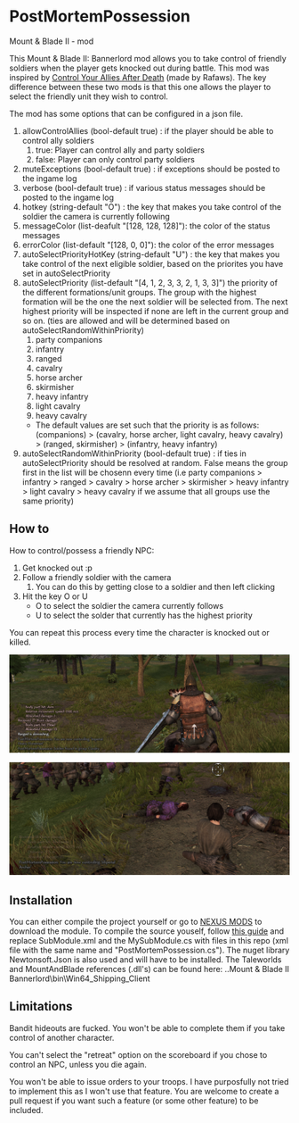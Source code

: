 # PostMortemPossession
Mount &amp; Blade II - mod

This Mount &amp; Blade II: Bannerlord mod allows you to take control of friendly soldiers when the player gets knocked out during battle.
This mod was inspired by [Control Your Allies After Death](https://www.nexusmods.com/mountandblade2bannerlord/mods/407) (made by Rafaws). The key difference between these two mods is that this one allows the player to select the friendly unit they wish to control.

The mod has some options that can be configured in a json file.
1. allowControlAllies (bool-default true) : if the player should be able to control ally soldiers
   1. true: Player can control ally and party soldiers
   2. false: Player can only control party soldiers
2. muteExceptions (bool-default true) : if exceptions should be posted to the ingame log
3. verbose (bool-default true) : if various status messages should be posted to the ingame log
4. hotkey (string-default "O") : the key that makes you take control of the soldier the camera is currently following
5. messageColor (list-deafult "[128, 128, 128]"): the color of the status messages
6. errorColor (list-default "[128, 0, 0]"): the color of the error messages
7. autoSelectPriorityHotKey (string-default "U") : the key that makes you take control of the next eligible soldier, based on the priorites you have set in autoSelectPriority
8. autoSelectPriority (list-default "[4, 1, 2, 3, 3, 2, 1, 3, 3]") the priority of the different formations/unit groups. The group with the highest formation will be the one the next soldier will be selected from. The next highest priority will be inspected if none are left in the current group and so on. (ties are allowed and will be determined based on autoSelectRandomWithinPriority)
   1. party companions
   2. infantry
   3. ranged
   4. cavalry
   5. horse archer
   6. skirmisher
   7. heavy infantry
   8. light cavalry
   9. heavy cavalry
   * The default values are set such that the priority is as follows: (companions) > (cavalry, horse archer, light cavalry, heavy cavalry) > (ranged, skirmisher) > (infantry, heavy infantry)
9. autoSelectRandomWithinPriority (bool-default true) : if ties in autoSelectPriority should be resolved at random. False means the group first in the list will be chosenn every time (i.e party companions > infantry > ranged > cavalry > horse archer > skirmisher > heavy infantry > light cavalry > heavy cavalry if we assume that all groups use the same priority)

## How to
How to control/possess a friendly NPC:
1. Get knocked out :p
2. Follow a friendly soldier with the camera
   1. You can do this by getting close to a soldier and then left clicking
3. Hit the key O or U
   * O to select the soldier the camera currently follows
   * U to select the solder that currently has the highest priority

You can repeat this process every time the character is knocked out or killed.

![./graphic/controlCav.png](./graphic/controlCav.png)

![./graphic/controlCav.png](./graphic/control2.png)

## Installation
You can either compile the project yourself or go to [NEXUS MODS](https://www.nexusmods.com/mountandblade2bannerlord/mods/970) to download the module.
To compile the source youself, follow [this guide](https://docs.bannerlordmodding.com/_tutorials/basic-csharp-mod.html#introduction) and replace SubModule.xml and the MySubModule.cs with files in this repo (xml file with the same name and "PostMortemPossession.cs").
The nuget library Newtonsoft.Json is also used and will have to be installed. The Taleworlds and MountAndBlade references (.dll's) can be found here: ..Mount & Blade II Bannerlord\\bin\\Win64_Shipping_Client

## Limitations
Bandit hideouts are fucked. You won't be able to complete them if you take control of another character.

You can't select the "retreat" option on the scoreboard if you chose to control an NPC, unless you die again.

You won't be able to issue orders to your troops. I have purposfully not tried to implement this as I won't use that feature. You are welcome to create a pull request if you want such a feature (or some other feature) to be included.
